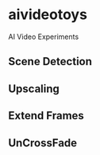 # aivideotoys
AI Video Experiments

## Scene Detection

## Upscaling

## Extend Frames

## UnCrossFade

